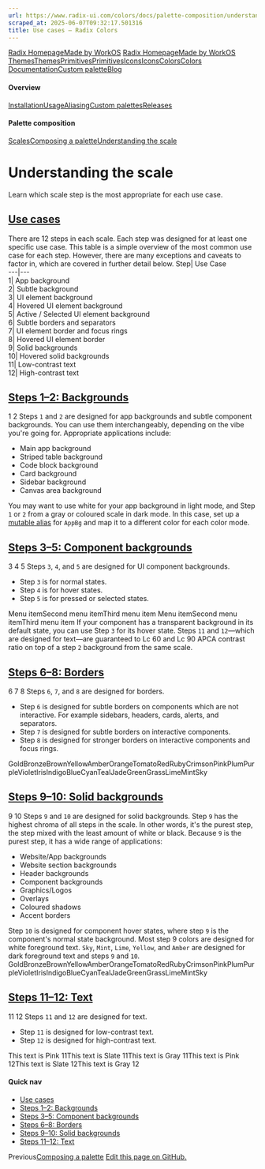 ```yaml
---
url: https://www.radix-ui.com/colors/docs/palette-composition/understanding-the-scale
scraped_at: 2025-06-07T09:32:17.501316
title: Use cases – Radix Colors
---
```


[Radix Homepage](https://www.radix-ui.com/)[Made by WorkOS](https://workos.com)
[Radix Homepage](https://www.radix-ui.com/)[Made by WorkOS](https://workos.com)
[ThemesThemes](https://www.radix-ui.com/)[PrimitivesPrimitives](https://www.radix-ui.com/primitives)[IconsIcons](https://www.radix-ui.com/icons)[ColorsColors](https://www.radix-ui.com/colors)
[Documentation](https://www.radix-ui.com/colors/docs)[Custom palette](https://www.radix-ui.com/colors/custom)[Blog](https://www.radix-ui.com/blog)[](https://github.com/radix-ui/colors)
#### Overview
[Installation](https://www.radix-ui.com/colors/docs/overview/installation)[Usage](https://www.radix-ui.com/colors/docs/overview/usage)[Aliasing](https://www.radix-ui.com/colors/docs/overview/aliasing)[Custom palettes](https://www.radix-ui.com/colors/docs/overview/custom-palettes)[Releases](https://www.radix-ui.com/colors/docs/overview/releases)
#### Palette composition
[Scales](https://www.radix-ui.com/colors/docs/palette-composition/scales)[Composing a palette](https://www.radix-ui.com/colors/docs/palette-composition/composing-a-palette)[Understanding the scale](https://www.radix-ui.com/colors/docs/palette-composition/understanding-the-scale)
# Understanding the scale
Learn which scale step is the most appropriate for each use case.
## [Use cases](https://www.radix-ui.com/colors/docs/palette-composition/understanding-the-scale#use-cases)
There are 12 steps in each scale. Each step was designed for at least one specific use case.
This table is a simple overview of the most common use case for each step. However, there are many exceptions and caveats to factor in, which are covered in further detail below.
Step| Use Case  
---|---  
1| App background  
2| Subtle background  
3| UI element background  
4| Hovered UI element background  
5| Active / Selected UI element background  
6| Subtle borders and separators  
7| UI element border and focus rings  
8| Hovered UI element border  
9| Solid backgrounds  
10| Hovered solid backgrounds  
11| Low-contrast text  
12| High-contrast text  
## [Steps 1–2: Backgrounds](https://www.radix-ui.com/colors/docs/palette-composition/understanding-the-scale#steps-12-backgrounds)
1
2
Steps `1` and `2` are designed for app backgrounds and subtle component backgrounds. You can use them interchangeably, depending on the vibe you're going for.
Appropriate applications include:
  * Main app background
  * Striped table background
  * Code block background
  * Card background
  * Sidebar background
  * Canvas area background


You may want to use white for your app background in light mode, and Step `1` or `2` from a gray or coloured scale in dark mode. In this case, set up a [mutable alias](https://www.radix-ui.com/colors/docs/overview/aliasing#mutable-aliases) for `AppBg` and map it to a different color for each color mode.
## [Steps 3–5: Component backgrounds](https://www.radix-ui.com/colors/docs/palette-composition/understanding-the-scale#steps-35-component-backgrounds)
3
4
5
Steps `3`, `4`, and `5` are designed for UI component backgrounds.
  * Step `3` is for normal states.
  * Step `4` is for hover states.
  * Step `5` is for pressed or selected states.


Menu itemSecond menu itemThird menu item
Menu itemSecond menu itemThird menu item
If your component has a transparent background in its default state, you can use Step `3` for its hover state.
Steps `11` and `12`—which are designed for text—are guaranteed to Lc 60 and Lc 90 APCA contrast ratio on top of a step `2` background from the same scale.
## [Steps 6–8: Borders](https://www.radix-ui.com/colors/docs/palette-composition/understanding-the-scale#steps-68-borders)
6
7
8
Steps `6`, `7`, and `8` are designed for borders.
  * Step `6` is designed for subtle borders on components which are not interactive. For example sidebars, headers, cards, alerts, and separators.
  * Step `7` is designed for subtle borders on interactive components.
  * Step `8` is designed for stronger borders on interactive components and focus rings.


GoldBronzeBrownYellowAmberOrangeTomatoRedRubyCrimsonPinkPlumPurpleVioletIrisIndigoBlueCyanTealJadeGreenGrassLimeMintSky
## [Steps 9–10: Solid backgrounds](https://www.radix-ui.com/colors/docs/palette-composition/understanding-the-scale#steps-910-solid-backgrounds)
9
10
Steps `9` and `10` are designed for solid backgrounds.
Step `9` has the highest chroma of all steps in the scale. In other words, it's the purest step, the step mixed with the least amount of white or black. Because `9` is the purest step, it has a wide range of applications:
  * Website/App backgrounds
  * Website section backgrounds
  * Header backgrounds
  * Component backgrounds
  * Graphics/Logos
  * Overlays
  * Coloured shadows
  * Accent borders


Step `10` is designed for component hover states, where step `9` is the component's normal state background.
Most step 9 colors are designed for white foreground text. `Sky`, `Mint`, `Lime`, `Yellow`, and `Amber` are designed for dark foreground text and steps `9` and `10`.
GoldBronzeBrownYellowAmberOrangeTomatoRedRubyCrimsonPinkPlumPurpleVioletIrisIndigoBlueCyanTealJadeGreenGrassLimeMintSky
## [Steps 11–12: Text](https://www.radix-ui.com/colors/docs/palette-composition/understanding-the-scale#steps-1112-text)
11
12
Steps `11` and `12` are designed for text.
  * Step `11` is designed for low-contrast text.
  * Step `12` is designed for high-contrast text.


This text is Pink 11This text is Slate 11This text is Gray 11This text is Pink 12This text is Slate 12This text is Gray 12
#### Quick nav
  * [Use cases](https://www.radix-ui.com/colors/docs/palette-composition/understanding-the-scale#use-cases)
  * [Steps 1–2: Backgrounds](https://www.radix-ui.com/colors/docs/palette-composition/understanding-the-scale#steps-12-backgrounds)
  * [Steps 3–5: Component backgrounds](https://www.radix-ui.com/colors/docs/palette-composition/understanding-the-scale#steps-35-component-backgrounds)
  * [Steps 6–8: Borders](https://www.radix-ui.com/colors/docs/palette-composition/understanding-the-scale#steps-68-borders)
  * [Steps 9–10: Solid backgrounds](https://www.radix-ui.com/colors/docs/palette-composition/understanding-the-scale#steps-910-solid-backgrounds)
  * [Steps 11–12: Text](https://www.radix-ui.com/colors/docs/palette-composition/understanding-the-scale#steps-1112-text)


Previous[Composing a palette](https://www.radix-ui.com/colors/docs/palette-composition/composing-a-palette)
[Edit this page on GitHub.](https://github.com/radix-ui/website/edit/main/data/colors/docs/palette-composition/understanding-the-scale.mdx "Edit this page on GitHub.")

